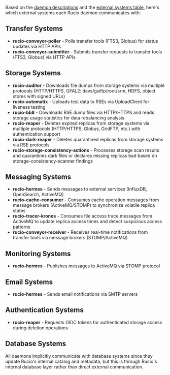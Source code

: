 Based on the [daemon descriptions](https://rucio.github.io/documentation/started/main_components/daemons) and the [external systems table](../README.md#3-context--scope), here's which external systems each Rucio daemon communicates with:

## **Transfer Systems**
- **rucio-conveyor-poller** - Polls transfer tools (FTS3, Globus) for status updates via HTTP APIs
- **rucio-conveyor-submitter** - Submits transfer requests to transfer tools (FTS3, Globus) via HTTP APIs

## **Storage Systems**
- **rucio-auditor** -  Downloads file dumps from storage systems via multiple protocols (HTTP/HTTPS, GFAL2: davs/gsiftp/root/srm, HDFS, object stores with signed URLs)
- **rucio-automatix** - Uploads test data to RSEs via UploadClient for liveness testing
- **rucio-bb8** - Downloads RSE dump files via HTTP/HTTPS and reads storage usage statistics for data rebalancing analysis
- **rucio-reaper** - Deletes expired replicas from storage systems via multiple protocols (HTTP/HTTPS, Globus, GridFTP, etc.) with authentication support
- **rucio-dark-reaper** - Deletes quarantined replicas from storage systems via RSE protocols
- **rucio-storage-consistency-actions** - Processes storage scan results and quarantines dark files or declares missing replicas bad based on storage-consistency-scanner findings

## **Messaging Systems**
- **rucio-hermes** - Sends messages to external services (InfluxDB, OpenSearch, ActiveMQ)
- **rucio-cache-consumer** - Consumes cache operation messages from message brokers (ActiveMQ/STOMP) to synchronize volatile replica states
- **rucio-tracer-kronos** - Consumes file access trace messages from ActiveMQ to update replica access times and detect suspicious access patterns
- **rucio-conveyor-receiver** -  Receives real-time notifications from transfer tools via message brokers (STOMP/ActiveMQ)

## **Monitoring Systems**
- **rucio-hermes** - Publishes messages to ActiveMQ via STOMP protocol

## **Email Systems**
- **rucio-hermes** - Sends email notifications via SMTP servers 

## **Authentication Systems**
- **rucio-reaper** - Requests OIDC tokens for authenticated storage access during deletion operations

## **Database Systems**
All daemons implicitly communicate with database systems since they update Rucio's internal catalog and metadata, but this is through Rucio's internal database layer rather than direct external communication.
